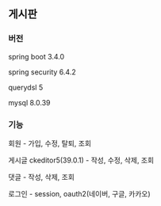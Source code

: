 ## 게시판

### 버전
spring boot 3.4.0

spring security 6.4.2

querydsl 5

mysql 8.0.39

### 기능
회원 - 가입, 수정, 탈퇴, 조회

게시글 ckeditor5(39.0.1) - 작성, 수정, 삭제, 조회

댓글 - 작성, 삭제, 조회

로그인 - session, oauth2(네이버, 구글, 카카오)

